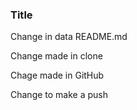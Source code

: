 ### Title

Change in data README.md

Change made in clone

Chage made in GitHub

Change to make a push